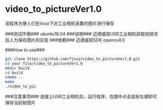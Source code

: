# video_to_pictureVer1.0
该程序方便人们在linux下对工业相机采集的图片进行保存

###测试环境###
ubuntu16.04
###说明###
迈德威视USB工业相机获取视频流后人为保存图片的实现
###依赖###
迈德威视SDK
opencv4.0

###How to use###
```Bash
git clone https://github.com/fjsxy/video_to_pictureVer1.0.git
cd your_file/video_to_pictureVer1.0
mkdir build
cd build
cmake ..
make
./video_to_pic
```

###注意事项###
连接上USB工业相机后，运行程序，在图中点击鼠标左键即可保存当前帧图片
